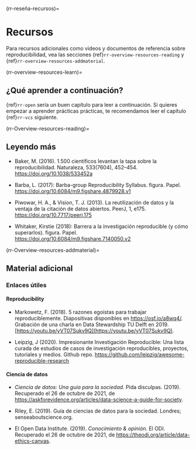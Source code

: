 ﻿(rr-reseña-recursos)=
# Recursos
Para recursos adicionales como videos y documentos de referencia sobre reproducibilidad, vea las secciones {ref}`rr-overview-resources-reading` y {ref}`rr-overview-resources-addmaterial`.

(rr-overview-resources-learn)=
## ¿Qué aprender a continuación?
{ref}`rr-open` sería un buen capítulo para leer a continuación. Si quieres empezar a aprender prácticas prácticas, te recomendamos leer el capítulo {ref}`rr-vcs` siguiente.

(rr-Overview-resources-reading)=
## Leyendo más

* Baker, M. (2016). 1.500 científicos levantan la tapa sobre la reproducibilidad. Naturaleza, 533(7604), 452–454. https://doi.org/10.1038/533452a

* Barba, L. (2017): Barba-group Reproducibility Syllabus. figura. Papel. https://doi.org/10.6084/m9.figshare.4879928.v1

* Piwowar, H. A., & Vision, T. J. (2013). La reutilización de datos y la ventaja de la citación de datos abiertos. PeerJ, 1, e175. https://doi.org/10.7717/peerj.175

* Whitaker, Kirstie (2018): Barrera a la investigación reproducible (y cómo superarlos). figura. Papel. https://doi.org/10.6084/m9.figshare.7140050.v2

(rr-Overview-resources-addmaterial)=
## Material adicional

### Enlaces útiles

#### **Reproducibility**

* Markowetz, F. (2018). 5 razones egoístas para trabajar reproduciblemente. Diapositivas disponibles en https://osf.io/a8wq4/. Grabación de una charla en Data Stewardship TU Delft en 2019. [https://youtu.be/yVT07Sukv9Q](https://youtu.be/yVT07Sukv9Q).

* Leipzig, J (2020). Impresionante Investigación Reproducible: Una lista curada de estudios de casos de investigación reproducibles, proyectos, tutoriales y medios. Github repo. https://github.com/leipzig/awesome-reproducible-research

#### **Ciencia de datos**

* _Ciencia de datos: Una guía para la sociedad_. Pida disculpas. (2019). Recuperado el 26 de octubre de 2021, de https://askforevidence.org/articles/data-science-a-guide-for-society.

* Riley, E. (2019). Guía de ciencias de datos para la sociedad. Londres; senseaboutscience.org.

* El Open Data Institute. (2019). _Conocimiento & opinión_. El ODI. Recuperado el 26 de octubre de 2021, de https://theodi.org/article/data-ethics-canvas.
